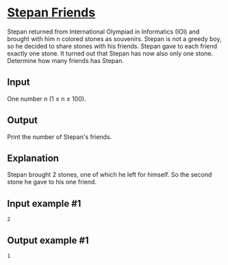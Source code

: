 # [Stepan Friends](https://www.e-olymp.com/en/contests/9508/problems/83308)

Stepan returned from International Olympiad in Informatics (IOI) and brought with him n colored stones as souvenirs. Stepan is not a greedy boy, so he decided to share stones with his friends. Stepan gave to each friend exactly one stone. It turned out that Stepan has now also only one stone. Determine how many friends has Stepan.

## Input
One number n (1 ≤ n ≤ 100).

## Output
Print the number of Stepan's friends.

## Explanation
Stepan brought 2 stones, one of which he left for himself. So the second stone he gave to his one friend.

## Input example #1
```
2
```

## Output example #1
```
1
```
